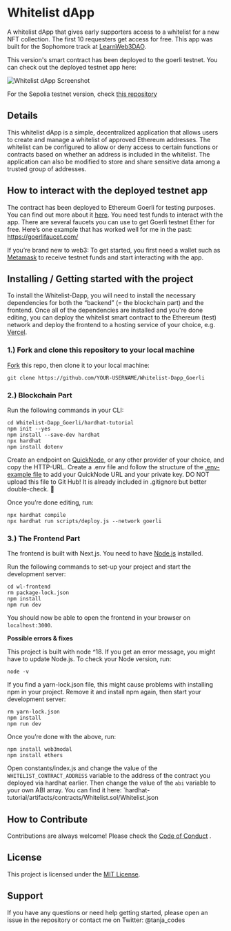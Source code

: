 # Whitelist dApp

A whitelist dApp that gives early supporters access to a whitelist for a new NFT collection. The first 10 requesters get access for free.
This app was built for the Sophomore track at [LearnWeb3DAO](https://learnweb3.io/).

This version's smart contract has been deployed to the goerli testnet.
You can check out the deployed testnet app here: 

![Whitelist dApp Screenshot](wl-frontend/public/Whitelist-Dapp-Screenshot.png)

For the Sepolia testnet version, check [this repository](https://github.com/Sunkio/Whitelist-Dapp)
## Details
This whitelist dApp is a simple, decentralized application that allows users to create and manage a whitelist of approved Ethereum addresses. The whitelist can be configured to allow or deny access to certain functions or contracts based on whether an address is included in the whitelist. The application can also be modified to store and share sensitive data among a trusted group of addresses.

## How to interact with the deployed testnet app
The contract has been deployed to Ethereum Goerli for testing purposes. You can find out more about it [here](https://goerli.net/).
You need test funds to interact with the app. There are several faucets you can use to get Goerli testnet Ether for free. Here’s one example that has worked well for me in the past:
https://goerlifaucet.com/

If you’re brand new to web3: To get  started, you first need a wallet such as [Metamask](https://metamask.io/) to receive testnet funds and start interacting with the app.

## Installing / Getting started with the project

To install the Whitelist-Dapp, you will need to install the necessary dependencies for both the “backend” (= the blockchain part) and the frontend. Once all of the dependencies are installed and you're done editing, you can deploy the whitelist smart contract to the Ethereum (test) network and deploy the frontend to a hosting service of your choice, e.g. [Vercel](https://vercel.com/).


### 1.) Fork and clone this repository to your local machine
[Fork](https://docs.github.com/en/get-started/quickstart/fork-a-repo) this repo, then clone it to your local machine:
``` shell
git clone https://github.com/YOUR-USERNAME/Whitelist-Dapp_Goerli
```

### 2.) Blockchain Part
Run the following commands in your CLI:
``` shell
cd Whitelist-Dapp_Goerli/hardhat-tutorial
npm init --yes
npm install --save-dev hardhat
npx hardhat
npm install dotenv
```
Create an endpoint on [QuickNode](https://www.quicknode.com/), or any other provider of your choice, and copy the HTTP-URL.
Create a .env file and follow the structure of the [.env-example file](hardhat-tutorial/.env-example) to add your QuickNode URL and your private key. DO NOT upload this file to Git Hub! It is already included in .gitignore but better double-check. 🙂

Once you’re done editing, run:
``` shell
npx hardhat compile 
npx hardhat run scripts/deploy.js --network goerli 
```

### 3.) The Frontend Part
The frontend is built with Next.js. You need to have [Node.js](https://nodejs.org/) installed.

Run the following commands to set-up your project and start the development server:
``` shell
cd wl-frontend
rm package-lock.json
npm install
npm run dev
```
You should now be able to open the frontend in your browser on `localhost:3000`.


**Possible errors & fixes**

This project is built with node ^18. If you get an error message, you might have to update Node.js. To check your Node version, run:
``` shell
node -v
```
If you find a yarn-lock.json file, this might cause problems with installing npm in your project. Remove it and install npm again, then start your development server:
``` shell
rm yarn-lock.json
npm install
npm run dev
```

Once you’re done with the above, run:
``` shell
npm install web3modal
npm install ethers
```
Open constants/index.js and change the value of the `WHITELIST_CONTRACT_ADDRESS` variable to the address of the contract you deployed via hardhat earlier.
Then change the value of the `abi` variable to your own ABI array. You can find it here: `hardhat-tutorial/artifacts/contracts/Whitelist.sol/Whitelist.json


## How to Contribute
Contributions are always welcome! Please check the [Code of Conduct](https://github.com/Sunkio/.github/CODE_OF_CONDUCT.md) .

## License
This project is licensed under the [MIT License](./License.md).

## Support
If you have any questions or need help getting started, please open an issue in the repository or contact me on Twitter: @tanja_codes
